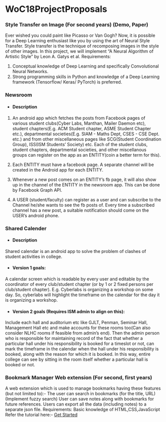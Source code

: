 # WoC18ProjectProposals

### Style Transfer on Image (For second years) (Demo, Paper)
Ever wished you could paint like Picasso or Van Gogh? Now, it is possible for a Deep Learning enthusiast like you by using the art of Neural Style Transfer. Style transfer is the technique of recomposing images in the style of other images. In this project, we will implement “A Neural Algorithm of Artistic Style” by Leon A. Gatys et al. 
Requirements:
1. Conceptual knowledge of Deep Learning and specifically Convolutional Neural Networks.
2. Strong programming skills in Python and knowledge of a Deep Learning framework (Tensorflow/ Keras/ PyTorch) is preferred.

### Newsroom
- #### Description
1. An android app which fetches the posts from Facebook pages of various student clubs(Cyber Labs, Manthan, Mailer Daemon etc), student chapters(E.g. ACM Student chapter, ASME Student Chapter etc.), departmental societies(E.g. SIAM - Maths Dept, CSES - CSE Dept. etc.) and from other miscellaneous pages like SCG(Student Coordination Group), ISS(ISM Students’ Society) etc. 
Each of the student clubs, student chapters, departmental societies, and other miscellanous groups can register on the app as an ENTITY(coin a better term for this).

2. Each ENTITY must have a facebook page. A separate channel will be created in the Android app for each ENTITY. 

3. Whenever a new post comes on an ENTITY’s fb page, it will also show up in the channel of the ENTITY in the newsroom app. This can be done by Facebook Graph API.  


4. A USER (student/faculty) can register as a user and can subscribe to the Channel he/she wants to see the fb posts of. Every time a subscribed channel has a new post, a suitable notification should come on the USER’s android phone. 

### Shared Calender
- #### Description
 Shared calendar is an android app to solve the problem of clashes of student activities in college. 

- #### Version 1 goals:
 A calendar screen which is readable by every user and editable by the coordinator of every club/student chapter (or by 1 or 2 fixed persons per club/student chapter).  E.g. Cyberlabs is organizing a workshop on some day. So, cyberlabs will highlight the timeframe on the calendar for the day it is organizing a workshop. 

- #### Version 2 goals (Requires ISM admin to align on this): 
 Include each hall and auditorium etc like GJLT, Penman, Seminar Hall, Management Hall etc and make accounts for these rooms too(Can also consider NLHC rooms if feasible from admin’s end). Then the admin person who is responsible for maintaining record of the fact that whether a particular hall under his responsibility is booked for a timeslot or not, can mark the timeframe in the calendar when the hall under his responsibility is booked, along with the reason for which it is booked. In this way, entire college can see by sitting in the room itself whether a particular hall is booked or not. 

### Bookmark Manager Web extension (For second, first years)
 A web extension which is used to manage bookmarks having these features (but not limited to):-
  The user can search in bookmarks (for the title, URL) (Implement fuzzy search)
User can save notes along with bookmarks for future references.
Users can export all the data (including notes) to a separate json file.
Requirements:
Basic knowledge of HTML,CSS,JavaScript
Refer the tutorial here:- [Get Started](https://developer.chrome.com/extensions/getstarted)

